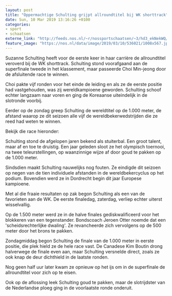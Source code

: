 ```yaml
---
layout: post
title: "Oppermachtige Schulting grijpt allroundtitel bij WK shorttrack"
date: Sun, 10 Mar 2019 13:16:26 +0100
categories: 
- sport 
- schaatsen 
externe_link: "http://feeds.nos.nl/~r/nossportschaatsen/~3/hd3_ekNekWQ/2275331"
feature_image: "https://nos.nl/data/image/2019/03/10/536021/1008x567.jpg"
---
```


<p>Suzanne Schulting heeft voor de eerste keer in haar carrière de allroundtitel veroverd bij de WK shorttrack. Schulting stond voorafgaand aan de superfinale tweede in het klassement, maar passeerde Choi Min-jeong door de afsluitende race te winnen.</p>
<p>Choi pakte vijf ronden voor het einde de leiding en als ze de eerste positie had vastgehouden, was zij wereldkampioene geworden. Schulting schoof echter langzaam naar voren en ging de Koreaanse uiteindelijk in de slotronde voorbij.</p>
<p>Eerder op de zondag greep Schulting de wereldtitel op de 1.000 meter, de afstand waarop ze dit seizoen alle vijf de wereldbekerwedstrijden die ze reed had weten te winnen.</p>
<p>Bekijk die race hieronder:</p>
<p>Schulting stond de afgelopen jaren bekend als stuiterbal. Een groot talent, maar af en toe te druistig. Een jaar geleden sloot ze het olympisch toernooi, na twee teleurstellingen, op waanzinnige wijze af door goud te pakken op de 1.000 meter.</p>
<p>Sindsdien maakt Schulting nauwelijks nog fouten. Ze eindigde dit seizoen op negen van de tien individuele afstanden in de wereldbekercyclus op het podium. Bovendien werd ze in Dordrecht begin dit jaar Europese kampioene.</p>
<p>Met al die fraaie resultaten op zak begon Schulting als een van de favorieten aan de WK. De eerste finaledag, zaterdag, verliep echter uiterst wisselvallig.</p>
<p>Op de 1.500 meter werd ze in de halve finales gediskwalificeerd voor het blokkeren van een tegenstander. Bondscoach Jeroen Otter noemde dat een 'scheidsrechterlijke dwaling'. Ze revancheerde zich vervolgens op de 500 meter door het brons te pakken.</p>
<p>Zondagmiddag begon Schulting de finale van de 1.000 meter in eerste positie, die plek hield ze de hele race vast. De Canadese Kim Boutin drong halverwege de finale even aan, maar Schulting versnelde direct, zoals ze ook knap de deur dichthield in de laatste ronden.</p>
<p>Nog geen half uur later kwam ze opnieuw op het ijs om in de superfinale de allroundtitel voor zich op te eisen.</p>
<p>Ook op de aflossing leek Schulting goud te pakken, maar de slotrijdster van de Nederlandse ploeg ging in de voorlaatste ronde onderuit.</p><img src="http://feeds.feedburner.com/~r/nossportschaatsen/~4/hd3_ekNekWQ" height="1" width="1" alt=""/>
